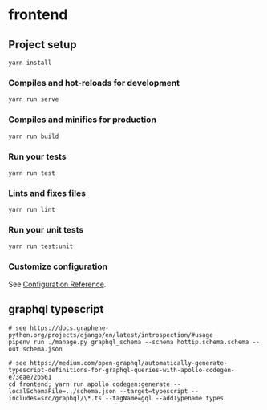 # frontend

## Project setup
```
yarn install
```

### Compiles and hot-reloads for development
```
yarn run serve
```

### Compiles and minifies for production
```
yarn run build
```

### Run your tests
```
yarn run test
```

### Lints and fixes files
```
yarn run lint
```

### Run your unit tests
```
yarn run test:unit
```

### Customize configuration
See [Configuration Reference](https://cli.vuejs.org/config/).


## graphql typescript

```
# see https://docs.graphene-python.org/projects/django/en/latest/introspection/#usage
pipenv run ./manage.py graphql_schema --schema hottip.schema.schema --out schema.json

# see https://medium.com/open-graphql/automatically-generate-typescript-definitions-for-graphql-queries-with-apollo-codegen-e73eae72b561
cd frontend; yarn run apollo codegen:generate --localSchemaFile=../schema.json --target=typescript --includes=src/graphql/\*.ts --tagName=gql --addTypename types
```

